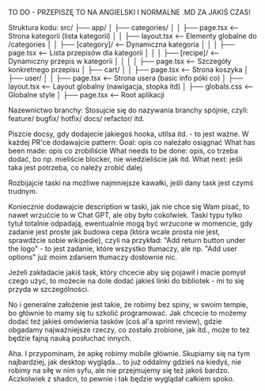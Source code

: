 TO DO - PRZEPISZĘ TO NA ANGIELSKI I NORMALNE .MD ZA JAKIŚ CZAS!

Struktura kodu:
src/
├── app/
│ ├── categories/
│ │ ├── page.tsx <-- Strona kategorii (lista kategorii)
│ │ ├── layout.tsx <-- Elementy globalne do /categories
│ │ ├── [category]/ <-- Dynamiczna kategoria
│ │ │ ├── page.tsx <-- Lista przepisów dla kategorii
│ │ │ ├── [recipe]/ <-- Dynamiczny przepis w kategorii
│ │ │ │ ├── page.tsx <-- Szczegóły konkretnego przepisu
│ ├── cart/
│ │ ├── page.tsx <-- Strona koszyka
│ ├── user/
│ │ ├── page.tsx <-- Strona usera (basic info póki co)
│ ├── layout.tsx <-- Layout globalny (nawigacja, stopka itd)
│ ├── globals.css <-- Globalne style
│ ├── page.tsx <-- Root aplikacji

Nazewnictwo branchy:
Stosujcie się do nazywania branchy spójnie, czyli:
feature/
bugfix/
hotfix/
docs/
refactor/
itd.

Piszcie docsy, gdy dodajecie jakiegoś hooka, utilsa itd. - to jest ważne.
W każdej PR'ce dodawajcie pattern:
Goal: opis co należało osiągnać
What has been made: opis co zrobiliście
What needs to be done: opis, co trzeba dodać, bo np. mieliście blocker, nie wiedzieliście jak itd.
What next: jeśli taka jest potrzeba, co należy zrobić dalej

Rozbijajcie taski na możliwe najmniejsze kawałki, jeśli dany task jest czymś trudnym.

Koniecznie dodawajcie description w taski, jak nie chce się Wam pisać, to nawet wrzućcie to w Chat GPT, ale oby było cokolwiek. Taski typu tylko tytuł totalnie odpadają, ewentualnie mogą być wrzucone w momencie, gdy zadanie jest proste jak budowa cepa (która wcale prosta nie jest, sprawdźcie sobie wikipedie), czyli na przykład: "Add return button under the logo" - to jest zadanie, które wszystko tłumaczy, ale np. "Add user options" już moim zdaniem tłumaczy dosłownie nic.

Jeżeli zakładacie jakiś task, który chcecie aby się pojawił i macie pomysł czego użyć, to możecie na dole dodać jakieś linki do bibliotek - mi to się przyda w szczególności.

No i generalne założenie jest takie, że robimy bez spiny, w swoim tempie, bo głównie to mamy się tu szkolić programować. Jak chcecie to możemy dodać też jakieś omówienia tasków (coś al'a sprint review), gdzie obgadamy najważniejsze rzeczy, co zostało zrobione, jak itd., może to też będzie fajną nauką posłuchać innych.

Aha. I przypominam, że apkę robimy mobile głównie. Skupiamy się na tym najbardziej, jak desktop wygląda... to już oddalmy gdzieś na kiedyś, nie robimy na siłę w nim syfu, ale nie przejmujemy się też jakoś bardzo. Aczkolwiek z shadcn, to pewnie i tak będzie wyglądał całkiem spoko.
